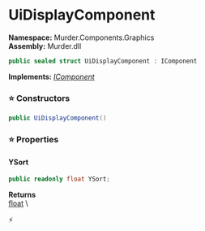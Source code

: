 # UiDisplayComponent

**Namespace:** Murder.Components.Graphics \
**Assembly:** Murder.dll

```csharp
public sealed struct UiDisplayComponent : IComponent
```

**Implements:** _[IComponent](../..//Bang/Components/IComponent.html)_

### ⭐ Constructors
```csharp
public UiDisplayComponent()
```

### ⭐ Properties
#### YSort
```csharp
public readonly float YSort;
```

**Returns** \
[float](https://learn.microsoft.com/en-us/dotnet/api/System.Single?view=net-7.0) \


⚡
